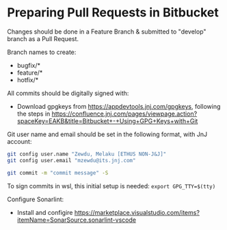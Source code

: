 # Preparing Pull Requests in Bitbucket

Changes should be done in a Feature Branch & submitted to "develop" branch as a Pull Request.

Branch names to create:

- bugfix/*
- feature/*
- hotfix/*

All commits should be digitally signed with:

- Download gpgkeys from <https://appdevtools.jnj.com/gpgkeys>, following the steps in <https://confluence.jnj.com/pages/viewpage.action?spaceKey=EAKB&title=Bitbucket+-+Using+GPG+Keys+with+Git>

Git user name and email should be set in the following format, with JnJ account:

```bash
git config user.name "Zewdu, Melaku [ETHUS NON-J&J]"
git config user.email "mzewdu@its.jnj.com"

git commit -m "commit message" -S
```

To sign commits in wsl, this initial setup is needed:
`export GPG_TTY=$(tty)`

Configure Sonarlint:

- Install and configire <https://marketplace.visualstudio.com/items?itemName=SonarSource.sonarlint-vscode>
